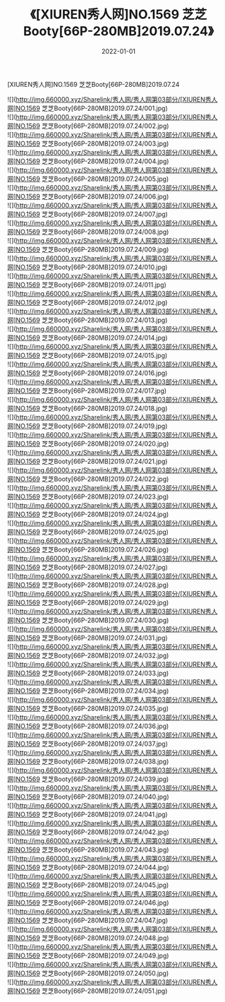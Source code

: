 ﻿---
layout: post
title:  《[XIUREN秀人网]NO.1569 芝芝Booty[66P-280MB]2019.07.24》
date:   2022-01-01
img: http://img.660000.xyz/Sharelink/秀人网/秀人网第03部分/[XIUREN秀人网]NO.1569 芝芝Booty[66P-280MB]2019.07.24/000.jpg
categories: [美女, 清纯, 唯美]
---

[XIUREN秀人网]NO.1569 芝芝Booty[66P-280MB]2019.07.24

 ![](http://img.660000.xyz/Sharelink/秀人网/秀人网第03部分/[XIUREN秀人网]NO.1569 芝芝Booty[66P-280MB]2019.07.24/001.jpg) <br>![](http://img.660000.xyz/Sharelink/秀人网/秀人网第03部分/[XIUREN秀人网]NO.1569 芝芝Booty[66P-280MB]2019.07.24/002.jpg) <br>![](http://img.660000.xyz/Sharelink/秀人网/秀人网第03部分/[XIUREN秀人网]NO.1569 芝芝Booty[66P-280MB]2019.07.24/003.jpg) <br>![](http://img.660000.xyz/Sharelink/秀人网/秀人网第03部分/[XIUREN秀人网]NO.1569 芝芝Booty[66P-280MB]2019.07.24/004.jpg) <br>![](http://img.660000.xyz/Sharelink/秀人网/秀人网第03部分/[XIUREN秀人网]NO.1569 芝芝Booty[66P-280MB]2019.07.24/005.jpg) <br>![](http://img.660000.xyz/Sharelink/秀人网/秀人网第03部分/[XIUREN秀人网]NO.1569 芝芝Booty[66P-280MB]2019.07.24/006.jpg) <br>![](http://img.660000.xyz/Sharelink/秀人网/秀人网第03部分/[XIUREN秀人网]NO.1569 芝芝Booty[66P-280MB]2019.07.24/007.jpg) <br>![](http://img.660000.xyz/Sharelink/秀人网/秀人网第03部分/[XIUREN秀人网]NO.1569 芝芝Booty[66P-280MB]2019.07.24/008.jpg) <br>![](http://img.660000.xyz/Sharelink/秀人网/秀人网第03部分/[XIUREN秀人网]NO.1569 芝芝Booty[66P-280MB]2019.07.24/009.jpg) <br>![](http://img.660000.xyz/Sharelink/秀人网/秀人网第03部分/[XIUREN秀人网]NO.1569 芝芝Booty[66P-280MB]2019.07.24/010.jpg) <br>![](http://img.660000.xyz/Sharelink/秀人网/秀人网第03部分/[XIUREN秀人网]NO.1569 芝芝Booty[66P-280MB]2019.07.24/011.jpg) <br>![](http://img.660000.xyz/Sharelink/秀人网/秀人网第03部分/[XIUREN秀人网]NO.1569 芝芝Booty[66P-280MB]2019.07.24/012.jpg) <br>![](http://img.660000.xyz/Sharelink/秀人网/秀人网第03部分/[XIUREN秀人网]NO.1569 芝芝Booty[66P-280MB]2019.07.24/013.jpg) <br>![](http://img.660000.xyz/Sharelink/秀人网/秀人网第03部分/[XIUREN秀人网]NO.1569 芝芝Booty[66P-280MB]2019.07.24/014.jpg) <br>![](http://img.660000.xyz/Sharelink/秀人网/秀人网第03部分/[XIUREN秀人网]NO.1569 芝芝Booty[66P-280MB]2019.07.24/015.jpg) <br>![](http://img.660000.xyz/Sharelink/秀人网/秀人网第03部分/[XIUREN秀人网]NO.1569 芝芝Booty[66P-280MB]2019.07.24/016.jpg) <br>![](http://img.660000.xyz/Sharelink/秀人网/秀人网第03部分/[XIUREN秀人网]NO.1569 芝芝Booty[66P-280MB]2019.07.24/017.jpg) <br>![](http://img.660000.xyz/Sharelink/秀人网/秀人网第03部分/[XIUREN秀人网]NO.1569 芝芝Booty[66P-280MB]2019.07.24/018.jpg) <br>![](http://img.660000.xyz/Sharelink/秀人网/秀人网第03部分/[XIUREN秀人网]NO.1569 芝芝Booty[66P-280MB]2019.07.24/019.jpg) <br>![](http://img.660000.xyz/Sharelink/秀人网/秀人网第03部分/[XIUREN秀人网]NO.1569 芝芝Booty[66P-280MB]2019.07.24/020.jpg) <br>![](http://img.660000.xyz/Sharelink/秀人网/秀人网第03部分/[XIUREN秀人网]NO.1569 芝芝Booty[66P-280MB]2019.07.24/021.jpg) <br>![](http://img.660000.xyz/Sharelink/秀人网/秀人网第03部分/[XIUREN秀人网]NO.1569 芝芝Booty[66P-280MB]2019.07.24/022.jpg) <br>![](http://img.660000.xyz/Sharelink/秀人网/秀人网第03部分/[XIUREN秀人网]NO.1569 芝芝Booty[66P-280MB]2019.07.24/023.jpg) <br>![](http://img.660000.xyz/Sharelink/秀人网/秀人网第03部分/[XIUREN秀人网]NO.1569 芝芝Booty[66P-280MB]2019.07.24/024.jpg) <br>![](http://img.660000.xyz/Sharelink/秀人网/秀人网第03部分/[XIUREN秀人网]NO.1569 芝芝Booty[66P-280MB]2019.07.24/025.jpg) <br>![](http://img.660000.xyz/Sharelink/秀人网/秀人网第03部分/[XIUREN秀人网]NO.1569 芝芝Booty[66P-280MB]2019.07.24/026.jpg) <br>![](http://img.660000.xyz/Sharelink/秀人网/秀人网第03部分/[XIUREN秀人网]NO.1569 芝芝Booty[66P-280MB]2019.07.24/027.jpg) <br>![](http://img.660000.xyz/Sharelink/秀人网/秀人网第03部分/[XIUREN秀人网]NO.1569 芝芝Booty[66P-280MB]2019.07.24/028.jpg) <br>![](http://img.660000.xyz/Sharelink/秀人网/秀人网第03部分/[XIUREN秀人网]NO.1569 芝芝Booty[66P-280MB]2019.07.24/029.jpg) <br>![](http://img.660000.xyz/Sharelink/秀人网/秀人网第03部分/[XIUREN秀人网]NO.1569 芝芝Booty[66P-280MB]2019.07.24/030.jpg) <br>![](http://img.660000.xyz/Sharelink/秀人网/秀人网第03部分/[XIUREN秀人网]NO.1569 芝芝Booty[66P-280MB]2019.07.24/031.jpg) <br>![](http://img.660000.xyz/Sharelink/秀人网/秀人网第03部分/[XIUREN秀人网]NO.1569 芝芝Booty[66P-280MB]2019.07.24/032.jpg) <br>![](http://img.660000.xyz/Sharelink/秀人网/秀人网第03部分/[XIUREN秀人网]NO.1569 芝芝Booty[66P-280MB]2019.07.24/033.jpg) <br>![](http://img.660000.xyz/Sharelink/秀人网/秀人网第03部分/[XIUREN秀人网]NO.1569 芝芝Booty[66P-280MB]2019.07.24/034.jpg) <br>![](http://img.660000.xyz/Sharelink/秀人网/秀人网第03部分/[XIUREN秀人网]NO.1569 芝芝Booty[66P-280MB]2019.07.24/035.jpg) <br>![](http://img.660000.xyz/Sharelink/秀人网/秀人网第03部分/[XIUREN秀人网]NO.1569 芝芝Booty[66P-280MB]2019.07.24/036.jpg) <br>![](http://img.660000.xyz/Sharelink/秀人网/秀人网第03部分/[XIUREN秀人网]NO.1569 芝芝Booty[66P-280MB]2019.07.24/037.jpg) <br>![](http://img.660000.xyz/Sharelink/秀人网/秀人网第03部分/[XIUREN秀人网]NO.1569 芝芝Booty[66P-280MB]2019.07.24/038.jpg) <br>![](http://img.660000.xyz/Sharelink/秀人网/秀人网第03部分/[XIUREN秀人网]NO.1569 芝芝Booty[66P-280MB]2019.07.24/039.jpg) <br>![](http://img.660000.xyz/Sharelink/秀人网/秀人网第03部分/[XIUREN秀人网]NO.1569 芝芝Booty[66P-280MB]2019.07.24/040.jpg) <br>![](http://img.660000.xyz/Sharelink/秀人网/秀人网第03部分/[XIUREN秀人网]NO.1569 芝芝Booty[66P-280MB]2019.07.24/041.jpg) <br>![](http://img.660000.xyz/Sharelink/秀人网/秀人网第03部分/[XIUREN秀人网]NO.1569 芝芝Booty[66P-280MB]2019.07.24/042.jpg) <br>![](http://img.660000.xyz/Sharelink/秀人网/秀人网第03部分/[XIUREN秀人网]NO.1569 芝芝Booty[66P-280MB]2019.07.24/043.jpg) <br>![](http://img.660000.xyz/Sharelink/秀人网/秀人网第03部分/[XIUREN秀人网]NO.1569 芝芝Booty[66P-280MB]2019.07.24/044.jpg) <br>![](http://img.660000.xyz/Sharelink/秀人网/秀人网第03部分/[XIUREN秀人网]NO.1569 芝芝Booty[66P-280MB]2019.07.24/045.jpg) <br>![](http://img.660000.xyz/Sharelink/秀人网/秀人网第03部分/[XIUREN秀人网]NO.1569 芝芝Booty[66P-280MB]2019.07.24/046.jpg) <br>![](http://img.660000.xyz/Sharelink/秀人网/秀人网第03部分/[XIUREN秀人网]NO.1569 芝芝Booty[66P-280MB]2019.07.24/047.jpg) <br>![](http://img.660000.xyz/Sharelink/秀人网/秀人网第03部分/[XIUREN秀人网]NO.1569 芝芝Booty[66P-280MB]2019.07.24/048.jpg) <br>![](http://img.660000.xyz/Sharelink/秀人网/秀人网第03部分/[XIUREN秀人网]NO.1569 芝芝Booty[66P-280MB]2019.07.24/049.jpg) <br>![](http://img.660000.xyz/Sharelink/秀人网/秀人网第03部分/[XIUREN秀人网]NO.1569 芝芝Booty[66P-280MB]2019.07.24/050.jpg) <br>![](http://img.660000.xyz/Sharelink/秀人网/秀人网第03部分/[XIUREN秀人网]NO.1569 芝芝Booty[66P-280MB]2019.07.24/051.jpg) <br>